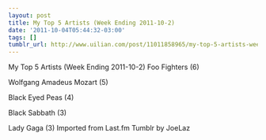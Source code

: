 ```yaml
---
layout: post
title: My Top 5 Artists (Week Ending 2011-10-2)
date: '2011-10-04T05:44:32-03:00'
tags: []
tumblr_url: http://www.uilian.com/post/11011858965/my-top-5-artists-week-ending-2011-10-2
---
```

My Top 5 Artists (Week Ending 2011-10-2)
Foo Fighters (6) 

Wolfgang Amadeus Mozart (5) 

Black Eyed Peas (4) 

Black Sabbath (3) 

Lady Gaga (3) 
Imported from Last.fm Tumblr by JoeLaz
